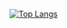 <!---
- 👋 Hi, I’m @chyneyee
- 👀 I’m interested in ...
- 🌱 I’m currently learning ...
- 💞️ I’m looking to collaborate on ...
- 📫 How to reach me ...
--->

<!---
chyneyee/chyneyee is a ✨ special ✨ repository because its `README.md` (this file) appears on your GitHub profile.
You can click the Preview link to take a look at your changes.
--->



[![Top Langs](https://github-readme-stats.vercel.app/api/top-langs/?username=chyneyee&layout=compact)](https://github.com/anuraghazra/github-readme-stats)



<!---[![GitHub stats](https://github-readme-stats.vercel.app/api?username=chyneyee)](https://github.com/chyneyee/github-readme-stats)
[![My GitHub Language Stats](https://github-readme-stats.vercel.app/api/top-langs/?username=chyneyee&langs_count=10&theme=tokyonight)]()
--->
